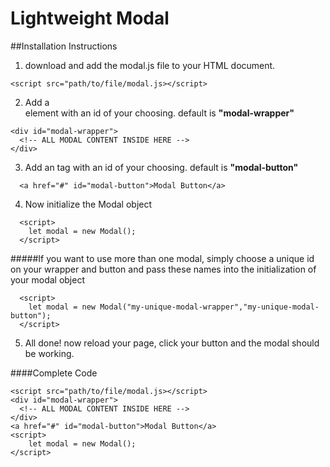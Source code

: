Lightweight Modal
===

##Installation Instructions

1. download and add the modal.js file to your HTML document.
```
<script src="path/to/file/modal.js></script>
```
2. Add a <div> element with an id of your choosing. default is **"modal-wrapper"**
```
<div id="modal-wrapper">
  <!-- ALL MODAL CONTENT INSIDE HERE -->
</div>
```
3. Add an <a> tag with an id of your choosing. default is **"modal-button"**
```
  <a href="#" id="modal-button">Modal Button</a>
```
4. Now initialize the Modal object
```
  <script>
    let modal = new Modal();
  </script>
```
#####If you want to use more than one modal, simply choose a unique id on your wrapper and button and pass these names into
the initialization of your modal object
```
  <script>
    let modal = new Modal("my-unique-modal-wrapper","my-unique-modal-button");
  </script>
```
5. All done! now reload your page, click your button and the modal should be working.

####Complete Code
```
<script src="path/to/file/modal.js></script>
<div id="modal-wrapper">
  <!-- ALL MODAL CONTENT INSIDE HERE -->
</div>
<a href="#" id="modal-button">Modal Button</a>
<script>
    let modal = new Modal();
</script>
```
